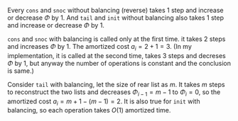 Every `cons` and `snoc` without balancing (reverse) takes 1 step and increase or decrease $\Phi$ by 1.
And `tail` and `init` without balancing also takes 1 step and increase or decrease $\Phi$ by 1.

`cons` and `snoc` with balancing is called only at the first time. it takes 2 steps and increases $\Phi$ by 1. The amortized cost $a_i =2+1=3$. (In my implementation, it is called at the second time, takes 3 steps and decreses $\Phi$ by 1, but anyway the number of operations is constant and the conclusion is same.)

Consider `tail` with balancing, let the size of rear list as $m$. It takes $m$ steps to reconstruct the two lists and decreases $\Phi_{i-1}=m-1$ to $\Phi_i=0$, so the amortized cost $a_i=m+1-(m-1)=2$.
It is also true for `init` with balancing, so each operation takes $O(1)$ amortized time.

